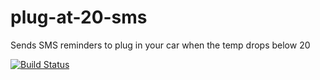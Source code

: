 # plug-at-20-sms
Sends SMS reminders to plug in your car when the temp drops below 20

[![Build Status](https://travis-ci.org/codeforanchorage/plug-at-20-sms.svg?branch=master)](https://travis-ci.org/codeforanchorage/plug-at-20-sms)
